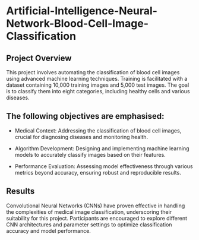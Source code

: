 # Artificial-Intelligence-Neural-Network-Blood-Cell-Image-Classification

## Project Overview
This project involves automating the classification of blood cell images using advanced machine learning techniques. Training is facilitated with a dataset containing 10,000 training images and 5,000 test images. The goal is to classify them into eight categories, including healthy cells and various diseases.

## The following objectives are emphasised: 
- Medical Context: Addressing the classification of blood cell images, crucial for diagnosing diseases and monitoring health.

- Algorithm Development: Designing and implementing machine learning models to accurately classify images based on their features.

- Performance Evaluation: Assessing model effectiveness through various metrics beyond accuracy, ensuring robust and reproducible results.

## Results
Convolutional Neural Networks (CNNs) have proven effective in handling the complexities of medical image classification, underscoring their suitability for this project. Participants are encouraged to explore different CNN architectures and parameter settings to optimize classification accuracy and model performance.
